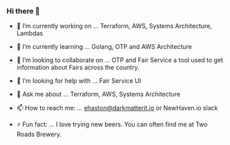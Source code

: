 ### Hi there 👋

<!--
**DMEvanCT/DMEvanCT** is a ✨ _special_ ✨ repository because its `README.md` (this file) appears on your GitHub profile.
-->


- 🔭 I’m currently working on ...
Terraform, AWS, Systems Architecture, Lambdas

- 🌱 I’m currently learning ...
Golang, OTP and AWS Architecture

- 👯 I’m looking to collaborate on ...
OTP and Fair Service a tool used to get information about Fairs across the country.

- 🤔 I’m looking for help with ...
Fair Service UI
- 💬 Ask me about ...
Terraform, AWS, Systems Architecture

- 📫 How to reach me: ...
ehaston@darkmatterit.io or NewHaven.io slack
- ⚡ Fun fact: ...
I love trying new beers. You can often find me at Two Roads Brewery.

